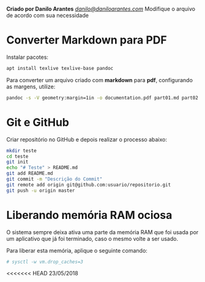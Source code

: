**Criado por Danilo Arantes**
*danilo@daniloarantes.com*
Modifique o arquivo de acordo com sua necessidade

# Converter Markdown para PDF

Instalar pacotes:

```bash
apt install texlive texlive-base pandoc
```

Para converter um arquivo criado com **markdown** para **pdf**, configurando as margens, utilize:

```bash
pandoc -s -V geometry:margin=1in -o documentation.pdf part01.md part02.md
```

# Git e GitHub

Criar repositório no GitHub e depois realizar o processo abaixo:

```bash
mkdir teste
cd teste
git init
echo "# Teste" > README.md
git add README.md
git commit -m "Descrição do Commit"
git remote add origin git@github.com:usuario/repositorio.git
git push -u origin master
```

# Liberando memória RAM ociosa

O sistema sempre deixa ativa uma parte da memória RAM que foi usada por um aplicativo que já foi terminado, caso o mesmo volte a ser usado.

Para liberar esta memória, aplique o seguinte comando:

```bash
# sysctl -w vm.drop_caches=3
```

<<<<<<< HEAD
23/05/2018

